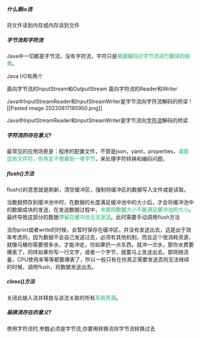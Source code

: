 
##### 什么是io流
将文件读到内存或内存读到文件

##### 字节流和字符流
Java中一切都是字节流，没有字符流，字符只是<font color=#66CC99 style=" font-weight:bold;">根据编码对字节流进行翻译的结果</font>。

Java I/O有两个

面向字节流的InputStream和OutputStream
面向字符流的Reader和Writer

Java中InputStreamReader和InputStreamWriter是字节流向字符流解码的桥梁
![[Pasted image 20220817185950.png]]

Java中InputStreamReader和InputStreamWriter是字节流向[字符流](https://so.csdn.net/so/search?q=%E5%AD%97%E7%AC%A6%E6%B5%81&spm=1001.2101.3001.7020)解码的桥梁


##### 字符流的存在意义?

最常见的应用场景是：程序的配置文件，不管是json，yaml，properties，<font color=#66CC99 style=" font-weight:bold;">读取这些文件时，你肯定不想拿到一堆字节</font>，来处理字符转换和编码问题。

##### flush()方法
flush()的意思就是刷新，清空缓冲区，强制将缓冲区的数据写入文件或是读取。

当数据预存到缓冲池中时，在数据的长度满足缓冲池中的大小后，才会将缓冲池中的数据成块的发送，在发送数据过程中，<font color=#66CC99 style=" font-weight:bold;">末尾的数据大小不能满足缓冲池的大小</font>。最终导致这部分的数据<font color=#66CC99 style=" font-weight:bold;">停留在缓冲池无法发送</font>。此时需要手动调用flush方法

当你print或者write的时候，会暂时保存在缓冲区，并没有发送出去，这是出于效率考虑的，因为数据不会自己发送过去，必须有其他机制，而且这个很消耗资源，就像马桶你需要很多水，才能冲走，你如果扔一点东西，就冲一次水，那你水费要爆表了，同样如果你写一行文字，或者一个字节，就要马上发送出去，那网络流量，CPU使用率等等都要爆表了，所以一般只有在你真正需要发送否则无法继续的时候，调用flush，将数据发送出去。

##### close()方法
关闭此输入流并释放与该流关联的所有<font color=#66CC99 style=" font-weight:bold;">系统资源</font>。

##### 装换流存在的意义?
使用字符流时,参数必须是字节流,你要用转换流将字节流转换过去